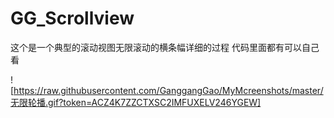 # GG_Scrollview
这个是一个典型的滚动视图无限滚动的横条幅详细的过程 代码里面都有可以自己看

![https://raw.githubusercontent.com/GanggangGao/MyMcreenshots/master/无限轮播.gif?token=ACZ4K7ZZCTXSC2IMFUXELV246YGEW]
